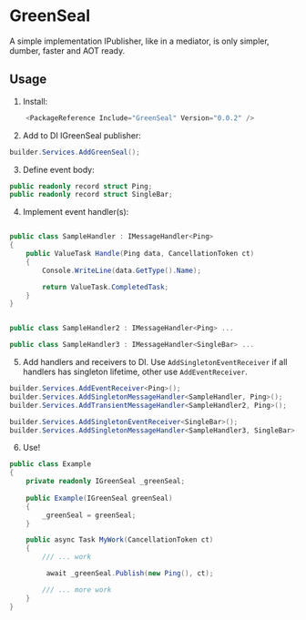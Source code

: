 # GreenSeal

A simple implementation IPublisher, like in a mediator, is only simpler, dumber, faster and AOT ready.

## Usage

1. Install:

```csharp
    <PackageReference Include="GreenSeal" Version="0.0.2" />
```

2. Add to DI IGreenSeal publisher:

```csharp
builder.Services.AddGreenSeal();
```

3. Define event body:

```csharp
public readonly record struct Ping;
public readonly record struct SingleBar;
```

4. Implement event handler(s):

```csharp

public class SampleHandler : IMessageHandler<Ping>
{
    public ValueTask Handle(Ping data, CancellationToken ct)
    {
        Console.WriteLine(data.GetType().Name);

        return ValueTask.CompletedTask;
    }
}


public class SampleHandler2 : IMessageHandler<Ping> ...

public class SampleHandler3 : IMessageHandler<SingleBar> ...

```

5. Add handlers and receivers to DI. Use `AddSingletonEventReceiver` if all handlers has singleton lifetime, other use `AddEventReceiver`.

```csharp
builder.Services.AddEventReceiver<Ping>();
builder.Services.AddSingletonMessageHandler<SampleHandler, Ping>();
builder.Services.AddTransientMessageHandler<SampleHandler2, Ping>();

builder.Services.AddSingletonEventReceiver<SingleBar>();
builder.Services.AddSingletonMessageHandler<SampleHandler3, SingleBar>();
```

6. Use!

```csharp
public class Example
{
    private readonly IGreenSeal _greenSeal;
    
    public Example(IGreenSeal greenSeal)
    {
        _greenSeal = greenSeal;
    }

    public async Task MyWork(CancellationToken ct)
    {
        /// ... work

         await _greenSeal.Publish(new Ping(), ct);

        /// ... more work
    }
}
```
